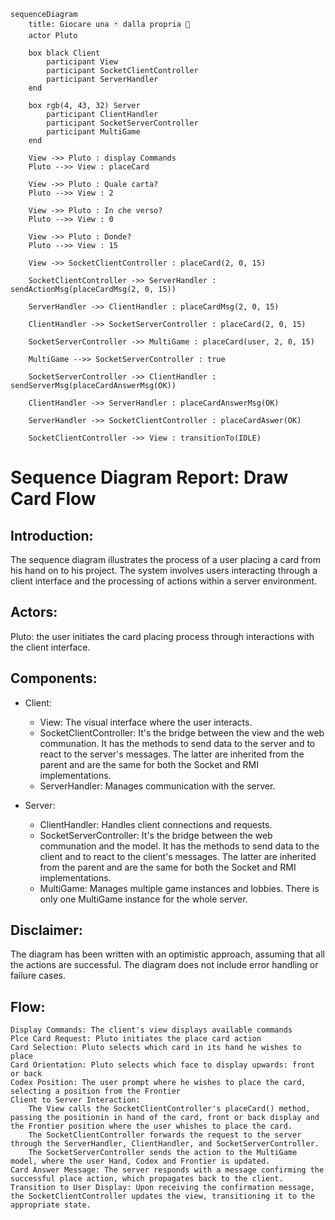 ```mermaid
sequenceDiagram
    title: Giocare una 🃏 dalla propria 🤚
    actor Pluto

    box black Client
        participant View
        participant SocketClientController
        participant ServerHandler
    end

    box rgb(4, 43, 32) Server
        participant ClientHandler
        participant SocketServerController
        participant MultiGame
    end

    View ->> Pluto : display Commands
    Pluto -->> View : placeCard

    View ->> Pluto : Quale carta?
    Pluto -->> View : 2

    View ->> Pluto : In che verso?
    Pluto -->> View : 0

    View ->> Pluto : Donde?
    Pluto -->> View : 15

    View ->> SocketClientController : placeCard(2, 0, 15)

    SocketClientController ->> ServerHandler : sendActionMsg(placeCardMsg(2, 0, 15))

    ServerHandler ->> ClientHandler : placeCardMsg(2, 0, 15)

    ClientHandler ->> SocketServerController : placeCard(2, 0, 15)

    SocketServerController ->> MultiGame : placeCard(user, 2, 0, 15)

    MultiGame -->> SocketServerController : true

    SocketServerController ->> ClientHandler : sendServerMsg(placeCardAnswerMsg(OK))

    ClientHandler ->> ServerHandler : placeCardAnswerMsg(OK)

    ServerHandler ->> SocketClientController : placeCardAswer(OK)

    SocketClientController ->> View : transitionTo(IDLE)
```
# Sequence Diagram Report: Draw Card Flow

## Introduction:

The sequence diagram illustrates the process of a user placing a card from his hand on to his project. The system involves users interacting through a client interface and the processing of actions within a server environment.

## Actors:
Pluto: the user initiates the card placing process through interactions with the client interface.

## Components:
- Client:
    - View: The visual interface where the user interacts.
    - SocketClientController: It's the bridge between the view and the web communation. It has the methods to send data to the server and to react to the server's messages. The latter are inherited from the parent and are the same for both the Socket and RMI implementations.
    - ServerHandler: Manages communication with the server.

- Server:
  - ClientHandler: Handles client connections and requests.
  - SocketServerController: It's the bridge between the web communation and the model. It has the methods to send data to the client and to react to the client's messages. The latter are inherited from the parent and are the same for both the Socket and RMI implementations.
  - MultiGame: Manages multiple game instances and lobbies. There is only one MultiGame instance for the whole server.


## Disclaimer:

The diagram has been written with an optimistic approach, assuming that all the actions are successful. The diagram does not include error handling or 
failure cases.

## Flow:

    Display Commands: The client's view displays available commands
    Plce Card Request: Pluto initiates the place card action
    Card Selection: Pluto selects which card in its hand he wishes to place
    Card Orientation: Pluto selects which face to display upwards: front or back
    Codex Position: The user prompt where he wishes to place the card, selecting a position from the Frontier
    Client to Server Interaction:
        The View calls the SocketClientController's placeCard() method, passing the positionin in hand of the card, front or back display and the Frontier position where the user whishes to place the card.
        The SocketClientController forwards the request to the server through the ServerHandler, ClientHandler, and SocketServerController.
        The SocketServerController sends the action to the MultiGame model, where the user Hand, Codex and Frontier is updated.
    Card Answer Message: The server responds with a message confirming the successful place action, which propagates back to the client.
    Transition to User Display: Upon receiving the confirmation message, the SocketClientController updates the view, transitioning it to the appropriate state.